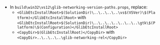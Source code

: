  * In `build\win32\vs12\glib-networking-version-paths.props`, replace:
	* `<GlibEtcInstallRoot>$(SolutionDir)\..\..\..\..\vs$(VSVer)\$(Platform)</GlibEtcInstallRoot>` with
`<GlibEtcInstallRoot>$(SolutionDir)\..\..\..\..\..\..\..\gtk\$(Platform)\$(Configuration)</GlibEtcInstallRoot>`
	* `<CopyDir>$(GlibEtcInstallRoot)</CopyDir>` with
`<CopyDir>..\..\..\..\glib-networking-rel</CopyDir>`
